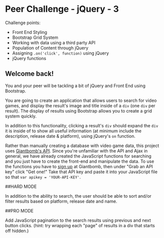 # Peer Challenge - jQuery - 3 
Challenge points:
- Front End Styling
- Bootstrap Grid System
- Working with data using a third party API
- Population of Content through jQuery
- Assigning `.on('click', function)` using jQuery
- jQuery functions

Welcome back!
-------------

You and your peer will be tackling a bit of jQuery and Front End using Bootstrap.

You are going to create an application that allows users to search for video games, and display the result's image and title inside of a `div` (one `div` per result). The display of results using Bootstrap allows you to create a grid system quickly. 

In addition to this functionality, clicking a result's `div` should expand the `div` it is inside of to show all useful information (at minimum include the description, release date & platform), using jQuery's `on` function.

Rather than manually creating a database with video game data, this project uses [Giantbomb's API](http://www.giantbomb.com/api/). Since you're unfamiliar with the API and Ajax in general, we have already created the JavaScript functions for searching and you just have to create the front-end and manipulate the data. To use the functions you have to [sign up](https://auth.giantbomb.com/signup/) at Giantbomb, then under "Grab an API key" click "Get one!" Take that API key and paste it into your JavaScript file so that `var apikey = 'YOUR-API-KEY'`.

##HARD MODE

In addition to the ability to search, the user should be able to sort and/or filter results based on platform, release date and name.

##PRO MODE

Add JavaScript pagination to the search results using previous and next button clicks. (hint: try wrapping each "page" of results in a div that starts off hidden.)